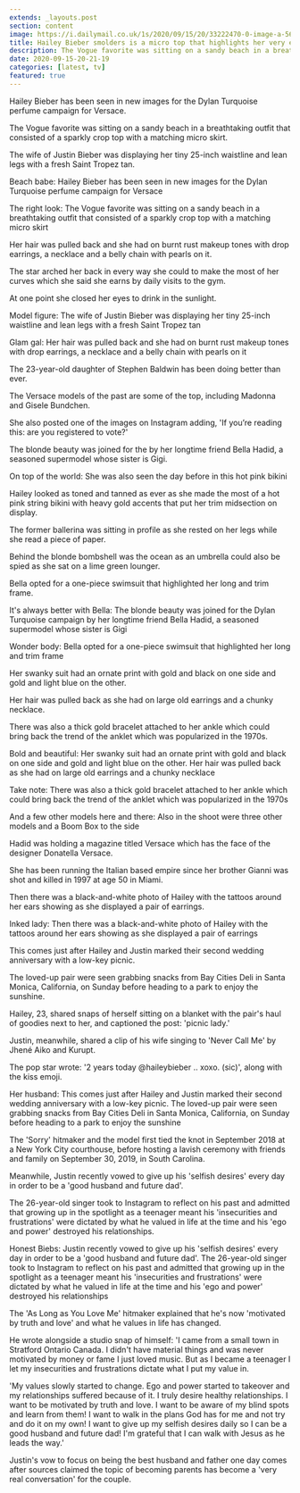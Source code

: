 ```yaml
---
extends: _layouts.post
section: content
image: https://i.dailymail.co.uk/1s/2020/09/15/20/33222470-0-image-a-56_1600196446341.jpg 
title: Hailey Bieber smolders is a micro top that highlights her very enviable waistline 
description: The Vogue favorite was sitting on a sandy beach in a breathtaking outfit that consisted of a sparkly crop top with a matching micro skirt. The wife of Justin Bieber was displaying her tiny 25-inch waistline. 
date: 2020-09-15-20-21-19 
categories: [latest, tv] 
featured: true 
--- 
```

Hailey Bieber has been seen in new images for the Dylan Turquoise perfume campaign for Versace.

The Vogue favorite was sitting on a sandy beach in a breathtaking outfit that consisted of a sparkly crop top with a matching micro skirt.

The wife of Justin Bieber was displaying her tiny 25-inch waistline and lean legs with a fresh Saint Tropez tan.  

Beach babe: Hailey Bieber has been seen in new images for the Dylan Turquoise perfume campaign for Versace

The right look: The Vogue favorite was sitting on a sandy beach in a breathtaking outfit that consisted of a sparkly crop top with a matching micro skirt

Her hair was pulled back and she had on burnt rust makeup tones with drop earrings, a necklace and a belly chain with pearls on it.

The star arched her back in every way she could to make the most of her curves which she said she earns by daily visits to the gym.

At one point she closed her eyes to drink in the sunlight.

Model figure: The wife of Justin Bieber was displaying her tiny 25-inch waistline and lean legs with a fresh Saint Tropez tan

Glam gal: Her hair was pulled back and she had on burnt rust makeup tones with drop earrings, a necklace and a belly chain with pearls on it



The 23-year-old daughter of Stephen Baldwin has been doing better than ever.

The Versace models of the past are some of the top, including Madonna and Gisele Bundchen.

She also posted one of the images on Instagram adding, 'If you’re reading this: are you registered to vote?'

The blonde beauty was joined for the by her longtime friend Bella Hadid, a seasoned supermodel whose sister is Gigi.

On top of the world: She was also seen the day before in this hot pink bikini

Hailey looked as toned and tanned as ever as she made the most of a hot pink string bikini with heavy gold accents that put her trim midsection on display.

The former ballerina was sitting in profile as she rested on her legs while she read a piece of paper.

Behind the blonde bombshell was the ocean as an umbrella could also be spied as she sat on a lime green lounger.

Bella opted for a one-piece swimsuit that highlighted her long and trim frame.

It's always better with Bella: The blonde beauty was joined for the Dylan Turquoise campaign by her longtime friend Bella Hadid, a seasoned supermodel whose sister is Gigi

Wonder body: Bella opted for a one-piece swimsuit that highlighted her long and trim frame

Her swanky suit had an ornate print with gold and black on one side and gold and light blue on the other.

Her hair was pulled back as she had on large old earrings and a chunky necklace.

There was also a thick gold bracelet attached to her ankle which could bring back the trend of the anklet which was popularized in the 1970s. 

Bold and beautiful: Her swanky suit had an ornate print with gold and black on one side and gold and light blue on the other. Her hair was pulled back as she had on large old earrings and a chunky necklace

Take note: There was also a thick gold bracelet attached to her ankle which could bring back the trend of the anklet which was popularized in the 1970s

And a few other models here and there: Also in the shoot were three other models and a Boom Box to the side

Hadid was holding a magazine titled Versace which has the face of the designer Donatella Versace.

She has been running the Italian based empire since her brother Gianni was shot and killed in 1997 at age 50 in Miami.

Then there was a black-and-white photo of Hailey with the tattoos around her ears showing as she displayed a pair of earrings.

Inked lady: Then there was a black-and-white photo of Hailey with the tattoos around her ears showing as she displayed a pair of earrings



This comes just after Hailey and Justin marked their second wedding anniversary with a low-key picnic.

The loved-up pair were seen grabbing snacks from Bay Cities Deli in Santa Monica, California, on Sunday before heading to a park to enjoy the sunshine.

Hailey, 23, shared snaps of herself sitting on a blanket with the pair's haul of goodies next to her, and captioned the post: 'picnic lady.'

Justin, meanwhile, shared a clip of his wife singing to 'Never Call Me' by Jhené Aiko and Kurupt.

The pop star wrote: '2 years today @haileybieber .. xoxo. (sic)', along with the kiss emoji.

Her husband: This comes just after Hailey and Justin marked their second wedding anniversary with a low-key picnic. The loved-up pair were seen grabbing snacks from Bay Cities Deli in Santa Monica, California, on Sunday before heading to a park to enjoy the sunshine

The 'Sorry' hitmaker and the model first tied the knot in September 2018 at a New York City courthouse, before hosting a lavish ceremony with friends and family on September 30, 2019, in South Carolina.

Meanwhile, Justin recently vowed to give up his 'selfish desires' every day in order to be a 'good husband and future dad'.

The 26-year-old singer took to Instagram to reflect on his past and admitted that growing up in the spotlight as a teenager meant his 'insecurities and frustrations' were dictated by what he valued in life at the time and his 'ego and power' destroyed his relationships.

Honest Biebs: Justin recently vowed to give up his 'selfish desires' every day in order to be a 'good husband and future dad'. The 26-year-old singer took to Instagram to reflect on his past and admitted that growing up in the spotlight as a teenager meant his 'insecurities and frustrations' were dictated by what he valued in life at the time and his 'ego and power' destroyed his relationships

The 'As Long as You Love Me' hitmaker explained that he's now 'motivated by truth and love' and what he values in life has changed.

He wrote alongside a studio snap of himself: 'I came from a small town in Stratford Ontario Canada. I didn't have material things and was never motivated by money or fame I just loved music. But as I became a teenager I let my insecurities and frustrations dictate what I put my value in. 

'My values slowly started to change. Ego and power started to takeover and my relationships suffered because of it. I truly desire healthy relationships. I want to be motivated by truth and love. I want to be aware of my blind spots and learn from them! I want to walk in the plans God has for me and not try and do it on my own! I want to give up my selfish desires daily so I can be a good husband and future dad! I'm grateful that I can walk with Jesus as he leads the way.'

Justin's vow to focus on being the best husband and father one day comes after sources claimed the topic of becoming parents has become a 'very real conversation' for the couple.

